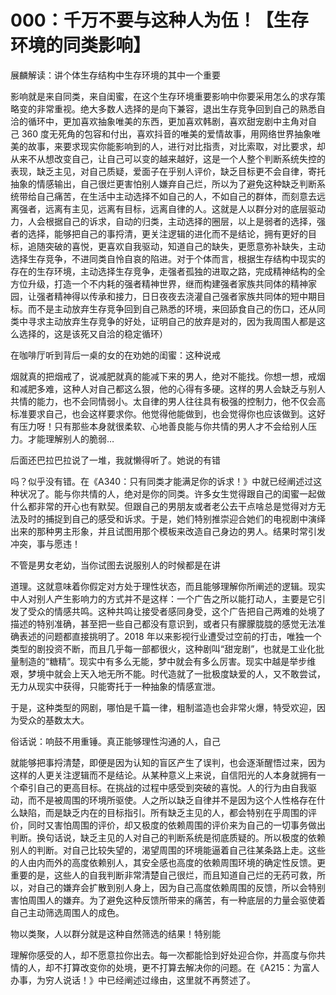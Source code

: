# 000：千万不要与这种人为伍！【生存环境的同类影响】

展麟解读：讲个体生存结构中生存环境的其中一个重要

影响就是来自同类，来自闺蜜，在这个生存环境重要影响中你要采用怎么的求存策略变的非常重视。绝大多数人选择的是向下兼容，退出生存竞争回到自己的熟悉自洽的循环中，更加喜欢抽象唯美的东西，更加喜欢韩剧，喜欢甜宠剧中主角对自己 360 度无死角的包容和付出，喜欢抖音的唯美的爱情故事，用网络世界抽象唯美的故事，来要求现实你能影响到的人，进行对比指责，对比索取，对比要求，却从来不从想改变自己，让自己可以变的越来越好，这是一个人整个判断系统失控的表现，缺乏主见，对自己质疑，爱面子在乎别人评价，缺乏目标更不会自律，寄托抽象的情感输出，自己很烂更害怕别人嫌弃自己烂，所以为了避免这种缺乏判断系统带给自己痛苦，在生活中主动选择不如自己的人，不如自己的群体，而刻意去远离强者，远离有主见，远离有目标，远离自律的人。这就是人以群分对的底层驱动力，人会根据自己的诉求，自动的归类，主动选择的圈层，以上是弱者的选择，强者的选择，能够把自己的事捋清，更关注逻辑的进化而不是结论，拥有更好的目标，追随突破的喜悦，更喜欢自我驱动，知道自己的缺失，更愿意弥补缺失，主动选择生存竞争，不进同类自怜自哀的陷进。对于个体而言，根据生存结构中现实的存在的生存环境，主动选择生存竞争，走强者孤独的进取之路，完成精神结构的全方位升级，打造一个不内耗的强者精神世界，继而构建强者家族共同体的精神家园，让强者精神得以传承和接力，日日夜夜去浇灌自己强者家族共同体的短中期目标。而不是主动放弃生存竞争回到自己熟悉的环境，来回舔食自己的伤口，还从同类中寻求主动放弃生存竞争的好处，证明自己的放弃是对的，因为我周围人都是这么选择的，这是该死又自洽的稳定循环）

在咖啡厅听到背后一桌的女的在劝她的闺蜜：这种说戒

烟就真的把烟戒了，说减肥就真的能减下来的男人，绝对不能找。你想一想，戒烟和减肥多难，这种人对自己都这么狠，他的心得有多硬。这样的男人会缺乏与别人共情的能力，也不会同情弱小。太自律的男人往往具有极强的控制力，他不仅会高标准要求自己，也会这样要求你。他觉得他能做到，也会觉得你也应该做到。这好有压力呀！只有那些本身就很柔软、心地善良能与你共情的男人才不会给别人压力。才能理解别人的脆弱…

后面还巴拉巴拉说了一堆，我就懒得听了。她说的有错

吗？似乎没有错。在《A340：只有同类才能满足你的诉求！》中就已经阐述过这种状况了。能与你共情的人，绝对是你的同类。许多女生觉得跟自己的闺蜜一起做什么都非常的开心也有默契。但跟自己的男朋友或者老公去干点啥总是觉得对方无法及时的捕捉到自己的感受和诉求。于是，她们特别推崇迎合她们的电视剧中演绎出来的那种男主形象，并且试图用那个模板来改造自己身边的男人。结果时常引发冲突，事与愿违！

不管是男女老幼，当你试图去说服别人的时候都是在讲

道理。这就意味着你假定对方处于理性状态，而且能够理解你所阐述的逻辑。现实中人对别人产生影响力的方式并不是这样：一个广告之所以能打动人，主要是它引发了受众的情感共鸣。这种共鸣让接受者感同身受，这个广告把自己两难的处境了描述的特别准确，甚至把一些自己都没有意识到，或者只有朦朦胧胧的感觉无法准确表述的问题都直接挑明了。2018 年以来影视行业遭受过空前的打击，唯独一个类型的剧投资不断，而且几乎每一部都很火，这种剧叫“甜宠剧”，也就是工业化批量制造的“糖精”。现实中有多么无能，梦中就会有多么厉害。现实中越是举步维艰，梦境中就会上天入地无所不能。时代造就了一批极度缺爱的人，又不敢尝试，无力从现实中获得，只能寄托于一种抽象的情感宣泄。

于是，这种类型的网剧，哪怕是千篇一律，粗制滥造也会非常火爆，特受欢迎，因为受众的基数太大。

俗话说：响鼓不用重锤。真正能够理性沟通的人，自己

就能够把事捋清楚，即便是因为认知的盲区产生了误判，也会逐渐醒悟过来，因为这样的人更关注逻辑而不是结论。从某种意义上来说，自信阳光的人本身就拥有一个牵引自己的更高目标。在挑战的过程中感受到突破的喜悦。人的行为由自我驱动，而不是被周围的环境所驱使。人之所以缺乏自律并不是因为这个人性格存在什么缺陷，而是缺乏内在的目标指引。所有缺乏主见的人，都会特别在乎周围的评价，同时又害怕周围的评价，却又极度的依赖周围的评价来为自己的一切事务做出判断。换句话说，缺乏主见的人对自己的判断系统是彻底质疑的。所以极度的依赖别人的判断。对自己比较失望的，渴望周围的环境能逼着自己往某条路上走。这些的人由内而外的高度依赖别人，其安全感也高度的依赖周围环境的确定性反馈。更重要的是，这些人的自我判断非常清楚自己很烂，而且知道自己烂的无药可救，所以，对自己的嫌弃会扩散到别人身上，因为自己高度依赖周围的反馈，所以会特别害怕周围人的嫌弃。为了避免这种反馈所带来的痛苦，有一种底层的力量会驱使着自己主动筛选周围人的成色。

物以类聚，人以群分就是这种自然筛选的结果！特别能

理解你感受的人，却不愿意拉你出去。每一次都能恰到好处迎合你，并高度与你共情的人，却不打算改变你的处境，更不打算去解决你的问题。在《A215：为富人办事，为穷人说话！》中已经阐述过缘由，这里就不再赘述了。